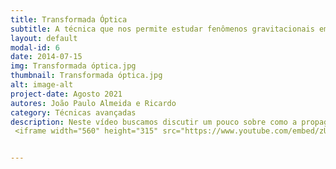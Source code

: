 ```yaml
---
title: Transformada Óptica
subtitle: A técnica que nos permite estudar fenômenos gravitacionais em nosso laboratório.
layout: default
modal-id: 6
date: 2014-07-15
img: Transformada óptica.jpg
thumbnail: Transformada óptica.jpg
alt: image-alt
project-date: Agosto 2021
autores: João Paulo Almeida e Ricardo
category: Técnicas avançadas
description: Neste vídeo buscamos discutir um pouco sobre como a propagação de ondas eletromagnéticas foi entendida ao longo do tempo, classicamente e também com a óptica da relatividade, até chegar em técnicas mais avançadas, dando alguns exemplos e aplicações.
 <iframe width="560" height="315" src="https://www.youtube.com/embed/zUBLW5DXg1E" title="YouTube video player" frameborder="0" allow="accelerometer; autoplay; clipboard-write; encrypted-media; gyroscope; picture-in-picture" allowfullscreen></iframe>


---
```

